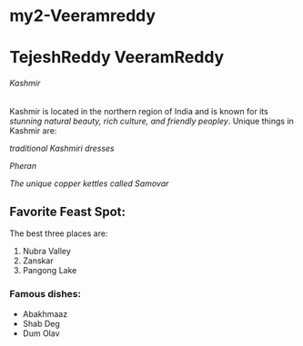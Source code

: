 # my2-Veeramreddy

# TejeshReddy VeeramReddy

###### Kashmir

Kashmir is located in the northern region of India and is known for its *stunning natural beauty, rich culture, and friendly peopley*. Unique things in Kashmir are:

*traditional Kashmiri dresses*

*Pheran*

*The unique copper kettles called Samovar*

## Favorite Feast Spot:

The best three places are:

1. Nubra Valley
2. Zanskar
3. Pangong Lake

### Famous dishes: 

*  Abakhmaaz
*  Shab Deg
*  Dum Olav

